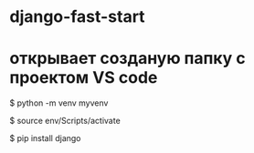 # django-fast-start

# открывает созданую папку с проектом VS code

$ python -m venv myvenv

$ source env/Scripts/activate

$ pip install django 
